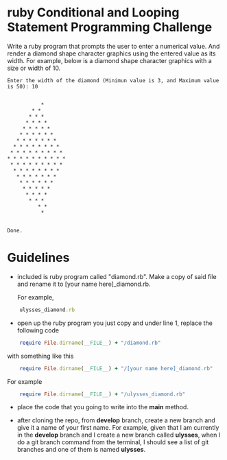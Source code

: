 ruby Conditional and Looping Statement Programming Challenge
============================================================

Write a ruby program that prompts the user to enter a numerical value. And render a diamond shape 
character graphics using the entered value as its width. For example, below is a diamond shape
character graphics with a size or width of 10.

```
Enter the width of the diamond (Minimun value is 3, and Maximum value is 50): 10


	       *
        * *
       * * *
      * * * *
     * * * * *
    * * * * * *
   * * * * * * *
  * * * * * * * *
 * * * * * * * * *
* * * * * * * * * *
 * * * * * * * * *
  * * * * * * * *
   * * * * * * *
    * * * * * *
     * * * * *
      * * * *
       * * *
  		  * *	
  		   *


Done.
```

Guidelines
==========

* included is ruby program called "diamond.rb". Make a copy of said file and rename it to [your name here]_diamond.rb.

  For example,
```ruby
  	ulysses_diamond.rb

```

* open up the ruby program you just copy and under line 1, replace the following code

```ruby
	require File.dirname(__FILE__) + "/diamond.rb"
```
  
  with something like this
  
```ruby 
  	require File.dirname(__FILE__) + "/[your name here]_diamond.rb"	
```
  	
  For example
  
```ruby  
  	require File.dirname(__FILE__) + "/ulysses_diamond.rb"		
```  	
 
 * place the code that you going to write into the **main** method. 

 * after cloning the repo, from **develop** branch, create a new branch and give it a name of your 
  first name. For example, given that I am currently in the **develop** branch and I create a new
  branch called **ulysses**, when I do a git branch command from the terminal, I should see a list 
  of git branches and one of them is named **ulysses**.





 
  	

	


















